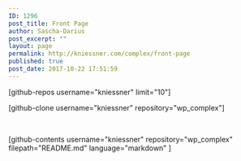 ```yaml
---
ID: 1296
post_title: Front Page
author: Sascha-Darius
post_excerpt: ""
layout: page
permalink: http://kniessner.com/complex/front-page
published: true
post_date: 2017-10-22 17:51:59
---
```

[github-repos username="kniessner" limit="10"]

[github-clone username="kniessner" repository="wp_complex"]

&nbsp;

[github-contents username="kniessner" repository="wp_complex" filepath="README.md" language="markdown" ]